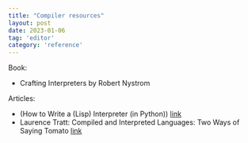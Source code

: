 ```yaml
---
title: "Compiler resources"
layout: post
date: 2023-01-06
tag: 'editor'
category: 'reference'
---
```


Book:
- Crafting Interpreters by Robert Nystrom 


Articles:
- (How to Write a (Lisp) Interpreter (in Python)) [link](https://norvig.com/lispy.html)
- Laurence Tratt: Compiled and Interpreted Languages: Two Ways of Saying Tomato [link](https://tratt.net/laurie/blog/2023/compiled_and_interpreted_languages_two_ways_of_saying_tomato.html)




